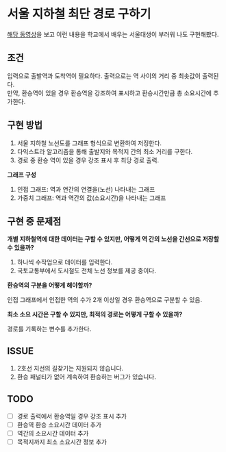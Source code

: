 # 서울 지하철 최단 경로 구하기

[해당 동영상](https://www.youtube.com/watch?v=_y6sPa3TZz4)을 보고 이런 내용을 학교에서 배우는 서울대생이 부러워 나도 구현해봤다. 

## 조건
입력으로 출발역과 도착역이 필요하다. 출력으로는 역 사이의 거리 중 최솟값이 출력된다.\
만약, 환승역이 있을 경우 환승역을 강조하여 표시하고 환승시간만큼 총 소요시간에 추가한다.

## 구현 방법

1. 서울 지하철 노선도를 그래프 형식으로 변환하여 저징한다.
2. 다익스트라 알고리즘을 통해 출발지와 목적지 간의 최소 거리를 구한다.
3. 경로 중 환승 역이 있을 경우 강조 표시 후 최당 경로 출력.

<b>그래프 구성</b>
1. 인접 그래프: 역과 연간의 연결을(노선) 나타내는 그래프
2. 가중치 그래프: 역과 역간의 값(소요시간)을 나타내는 그래프

## 구현 중 문제점

<b>개별 지하철역에 대한 데이터는 구할 수 있지만, 어떻게 역 간의 노선을 간선으로 저장할 수 있을까?</b> 

1. 하나씩 수작업으로 데이터를 입력한다.
2. 국토교통부에서 도시철도 전체 노선 정보를 제공 중이다.

<b>환승역의 구분을 어떻게 해야할까?</b>

인접 그래프에서 인접한 역의 수가 2개 이상일 경우 환승역으로 구분할 수 있음.

<b>최소 소요 시간은 구할 수 있지만, 최적의 경로는 어떻게 구할 수 있을까?</b>

경로를 기록하는 변수를 추가한다.

## ISSUE

1. 2호선 지선의 길찾기는 지원되지 않습니다.
2. 환승 패널티가 없어 계속하여 환승하는 버그가 있습니다.

## TODO

- [ ] 경로 출력에서 환승역일 경우 강조 표시 추가
- [ ] 환승역 환승 소요시간 데이터 추가
- [ ] 역간의 소요시간 데이터 추가
- [ ] 목적지까지 최소 소요시간 정보 추가
